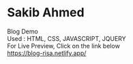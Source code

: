 # Sakib Ahmed
Blog Demo
<br>
Used : HTML, CSS, JAVASCRIPT, JQUERY
<br>
For Live Preview, Click on the link below
<br>
https://blog-risa.netlify.app/
